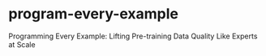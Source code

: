 # program-every-example
Programming Every Example: Lifting Pre-training Data Quality Like Experts at Scale
